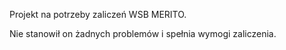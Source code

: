 Projekt na potrzeby zaliczeń WSB MERITO.

Nie stanowił on żadnych problemów i spełnia wymogi zaliczenia.

